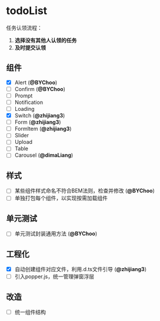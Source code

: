 # todoList

任务认领流程：

1. **选择没有其他人认领的任务**
2. **及时提交认领**

## 组件

- [x] Alert (**@BYChoo**)
- [ ] Confirm (**@BYChoo**)
- [ ] Prompt
- [ ] Notification
- [ ] Loading
- [x] Switch (**@zhijiang3**)
- [ ] Form (**@zhijiang3**)
- [ ] FormItem (**@zhijiang3**)
- [ ] Slider
- [ ] Upload
- [ ] Table
- [ ] Carousel (**@dimaLiang**)

## 样式

- [ ] 某些组件样式命名不符合BEM法则，检查并修改 (**@BYChoo**)
- [ ] 单独打包每个组件，以实现按需加载组件

## 单元测试

- [ ] 单元测试封装通用方法 (**@BYChoo**)

## 工程化

- [x] 自动创建组件对应文件，利用.d.ts文件引导 (**@zhijiang3**)
- [ ] 引入popper.js，统一管理弹窗浮层

## 改造

- [ ] 统一组件结构
